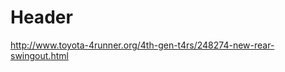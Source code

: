 <!-- TITLE: Bumpers -->
<!-- SUBTITLE: A quick summary of Bumpers -->

# Header

http://www.toyota-4runner.org/4th-gen-t4rs/248274-new-rear-swingout.html